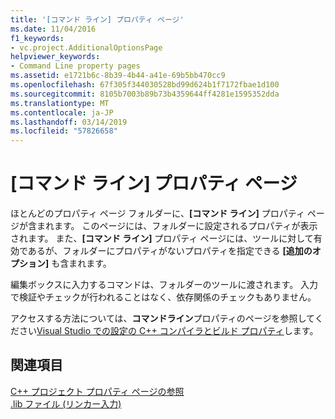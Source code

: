 ```yaml
---
title: '[コマンド ライン] プロパティ ページ'
ms.date: 11/04/2016
f1_keywords:
- vc.project.AdditionalOptionsPage
helpviewer_keywords:
- Command Line property pages
ms.assetid: e1721b6c-8b39-4b44-a41e-69b5bb470cc9
ms.openlocfilehash: 67f305f344030528bd99d624b1f7172fbae1d100
ms.sourcegitcommit: 8105b7003b89b73b4359644ff4281e1595352dda
ms.translationtype: MT
ms.contentlocale: ja-JP
ms.lasthandoff: 03/14/2019
ms.locfileid: "57826658"
---
```

# <a name="command-line-property-pages"></a>[コマンド ライン] プロパティ ページ

ほとんどのプロパティ ページ フォルダーに、**[コマンド ライン]** プロパティ ページが含まれます。 このページには、フォルダーに設定されるプロパティが表示されます。 また、**[コマンド ライン]** プロパティ ページには、ツールに対して有効であるが、フォルダーにプロパティがないプロパティを指定できる **[追加のオプション]** も含まれます。

編集ボックスに入力するコマンドは、フォルダーのツールに渡されます。 入力で検証やチェックが行われることはなく、依存関係のチェックもありません。

アクセスする方法については、**コマンドライン**プロパティのページを参照してください[Visual Studio での設定の C++ コンパイラとビルド プロパティ](../working-with-project-properties.md)します。

## <a name="see-also"></a>関連項目

[C++ プロジェクト プロパティ ページの参照](property-pages-visual-cpp.md)<br>
[.lib ファイル (リンカー入力)](dot-lib-files-as-linker-input.md)
